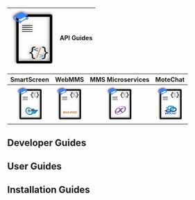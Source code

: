 ![](.gitbook/assets/gb_api_g_100x127.png) |   API Guides<!-- .element: style="text-align:center;font-style:bold;font-size:40px;" -->  
---------------------------------------------|-------------------


|       SmartScreen<!-- .element: style="text-align:center;font-style:bold;" -->    |   WebMMS<!-- .element: style="text-align:center;font-style:bold" -->    |   MMS Microservices<!-- .element: style="text-align:center;font-style:bold" --> |   MoteChat<!-- .element: style="text-align:center;font-style:bold" -->  |
|:----------------------------:|:----------------------------:|:----------------------------:|:----------------------------:|
| [![](.gitbook/assets/ss_api_g60x82.png)](https://gitbook.ypcloud.com/smartscreen-api-guide) |  [![](.gitbook/assets/webmms_api_g60x82.png)](https://gitbook.ypcloud.com/webmms-api-guide)     |  [![](.gitbook/assets/mms_api_g60x82.png)](https://gitbook.ypcloud.com/mms-microservices-api-guide)    |  [![](.gitbook/assets/mc_api_g60x82.png)](https://gitbook.ypcloud.com/motechat-api-guide)  |


  


## Developer Guides

## User Guides

## Installation Guides

